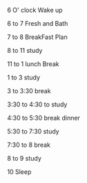 6 O' clock Wake up 

6 to 7 Fresh and Bath

7 to 8 BreakFast Plan

8 to 11 study

11 to 1 lunch Break

1 to 3 study

3 to 3:30 break

3:30 to 4:30 to study

4:30 to 5:30 break dinner

5:30 to 7:30 study

7:30 to 8 break

8 to 9 study

10 Sleep
